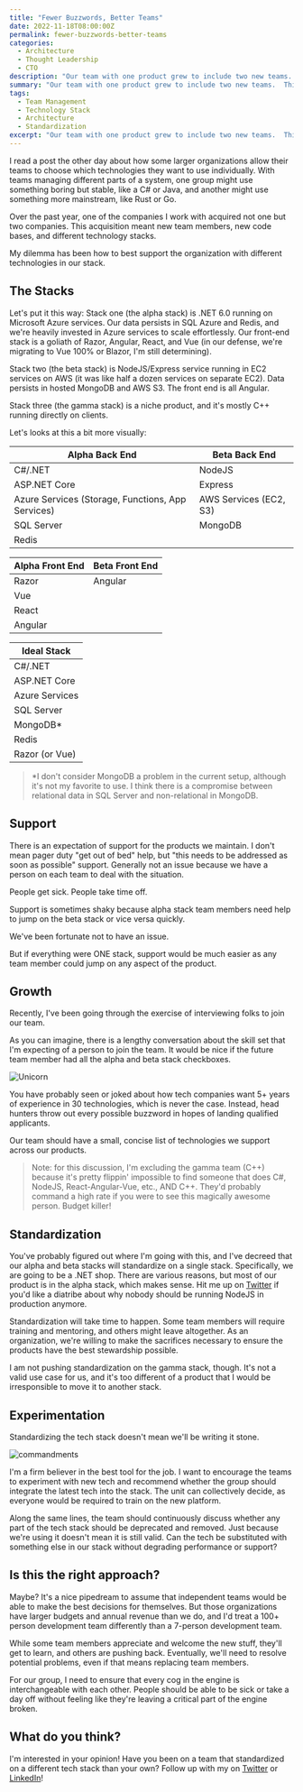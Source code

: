 ```yaml
---
title: "Fewer Buzzwords, Better Teams"
date: 2022-11-18T08:00:00Z
permalink: fewer-buzzwords-better-teams
categories:
  - Architecture
  - Thought Leadership
  - CTO
description: "Our team with one product grew to include two new teams. This meant more people, larger tech stack, and more complexity when it came to support and future growth."
summary: "Our team with one product grew to include two new teams.  This meant more people, larger tech stack, and more complexity when it came to support and future growth."
tags:
  - Team Management
  - Technology Stack
  - Architecture
  - Standardization
excerpt: "Our team with one product grew to include two new teams.  This meant more people, larger tech stack, and more complexity when it came to support and future growth."
---
```


I read a post the other day about how some larger organizations allow their teams to choose which technologies they want to use individually. With teams managing different parts of a system, one group might use something boring but stable, like a C# or Java, and another might use something more mainstream, like Rust or Go.

Over the past year, one of the companies I work with acquired not one but two companies. This acquisition meant new team members, new code bases, and different technology stacks.

My dilemma has been how to best support the organization with different technologies in our stack. 

## The Stacks

Let's put it this way:  Stack one (the alpha stack) is .NET 6.0 running on Microsoft Azure services. Our data persists in SQL Azure and Redis, and we're heavily invested in Azure services to scale effortlessly. Our front-end stack is a goliath of Razor, Angular, React, and Vue (in our defense, we're migrating to Vue 100% or Blazor, I'm still determining).  

Stack two (the beta stack) is NodeJS/Express service running in EC2 services on AWS (it was like half a dozen services on separate EC2). Data persists in hosted MongoDB and AWS S3. The front end is all Angular.

Stack three (the gamma stack) is a niche product, and it's mostly C++ running directly on clients. 

Let's looks at this a bit more visually:

| Alpha Back End | Beta Back End |
|---|---|
| C#/.NET | NodeJS | 
| ASP.NET Core | Express |
| Azure Services (Storage, Functions, App Services) | AWS Services (EC2, S3) |
| SQL Server  | MongoDB |
| Redis | |

| Alpha Front End | Beta Front End |
|---|---|
| Razor | Angular |
| Vue |  |
| React |  |
| Angular |  |

| Ideal Stack |
|-------------|
| C#/.NET |
| ASP.NET Core |
| Azure Services |
| SQL Server |
| MongoDB* |
| Redis |
| Razor (or Vue) |

> *I don't consider MongoDB a problem in the current setup, although it's not my favorite to use.  I think there is a compromise between relational data in SQL Server and non-relational in MongoDB.  

## Support
There is an expectation of support for the products we maintain. I don't mean pager duty "get out of bed" help, but "this needs to be addressed as soon as possible" support. Generally not an issue because we have a person on each team to deal with the situation.

People get sick. People take time off. 

Support is sometimes shaky because alpha stack team members need help to jump on the beta stack or vice versa quickly.  

We've been fortunate not to have an issue.

But if everything were ONE stack, support would be much easier as any team member could jump on any aspect of the product.

## Growth
Recently, I've been going through the exercise of interviewing folks to join our team.

As you can imagine, there is a lengthy conversation about the skill set that I'm expecting of a person to join the team. It would be nice if the future team member had all the alpha and beta stack checkboxes.

![Unicorn](https://media.giphy.com/media/s4bIoJ3U3Ilri/giphy.gif)

You have probably seen or joked about how tech companies want 5+ years of experience in 30 technologies, which is never the case. Instead, head hunters throw out every possible buzzword in hopes of landing qualified applicants.

Our team should have a small, concise list of technologies we support across our products.  

> Note: for this discussion, I'm excluding the gamma team (C++) because it's pretty flippin' impossible to find someone that does C#, NodeJS, React-Angular-Vue, etc., AND C++. They'd probably command a high rate if you were to see this magically awesome person. Budget killer!

## Standardization

You've probably figured out where I'm going with this, and I've decreed that our alpha and beta stacks will standardize on a single stack. Specifically, we are going to be a .NET shop. There are various reasons, but most of our product is in the alpha stack, which makes sense.  Hit me up on [Twitter](https://twitter.com/1kevgriff) if you'd like a diatribe about why nobody should be running NodeJS in production anymore.

Standardization will take time to happen. Some team members will require training and mentoring, and others might leave altogether. As an organization, we're willing to make the sacrifices necessary to ensure the products have the best stewardship possible.

I am not pushing standardization on the gamma stack, though. It's not a valid use case for us, and it's too different of a product that I would be irresponsible to move it to another stack.

## Experimentation

Standardizing the tech stack doesn't mean we'll be writing it stone.

![commandments](https://media.giphy.com/media/11XcgX9MWV3a8M/giphy.gif)

I'm a firm believer in the best tool for the job. I want to encourage the teams to experiment with new tech and recommend whether the group should integrate the latest tech into the stack. The unit can collectively decide, as everyone would be required to train on the new platform.

Along the same lines, the team should continuously discuss whether any part of the tech stack should be deprecated and removed. Just because we're using it doesn't mean it is still valid. Can the tech be substituted with something else in our stack without degrading performance or support?

## Is this the right approach?

Maybe? It's a nice pipedream to assume that independent teams would be able to make the best decisions for themselves. But those organizations have larger budgets and annual revenue than we do, and I'd treat a 100+ person development team differently than a 7-person development team.

While some team members appreciate and welcome the new stuff, they'll get to learn, and others are pushing back. Eventually, we'll need to resolve potential problems, even if that means replacing team members.

For our group, I need to ensure that every cog in the engine is interchangeable with each other. People should be able to be sick or take a day off without feeling like they're leaving a critical part of the engine broken.

## What do you think?

I'm interested in your opinion! Have you been on a team that standardized on a different tech stack than your own?  Follow up with my on [Twitter](https://twitter.com/1kevgriff) or [LinkedIn](https://www.linkedin.com/in/1kevgriff)!
